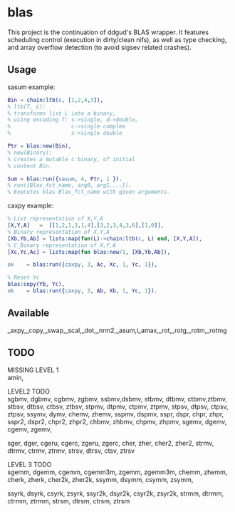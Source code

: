 blas
=====

This project is the continuation of ddgud's BLAS wrapper. It features scheduling control (execution in dirty/clean nifs), as well as type checking, and array overflow detection (to avoid sigsev related crashes).


Usage
-----

sasum example:

```erlang
Bin = chain:ltb(s, [1,2,4,3]),  
% ltb(T, L):
% transforms list L into a binary,
% using encoding T: s->single, d->double,
%                   c->single complex
%                   z->single double

Ptr = blas:new(Bin),           
% new(Binary):
% creates a mutable c binary, of initial
% content Bin.

Sum = blas:run({sasum, 4, Ptr, 1 }).
% run({Blas_fct_name, arg0, arg1,...}).
% Executes blas Blas_fct_name with given arguments.
```

caxpy example:

```erlang
% List representation of X,Y,A
[X,Y,A]   =  [[1,2,1,3,1,4],[3,2,3,4,3,6],[1,0]],
% Binary representation of X,Y,A
[Xb,Yb,Ab] = lists:map(fun(L)->chain:ltb(c, L) end, [X,Y,A]),
% C_Binary representation of X,Y,A
[Xc,Yc,Ac] = lists:map(fun blas:new/1, [Xb,Yb,Ab]),

ok    = blas:run({caxpy, 3, Ac, Xc, 1, Yc, 1}),

% Reset Yc
blas:copy(Yb, Yc),
ok    = blas:run({caxpy, 3, Ab, Xb, 1, Yc, 1}).
```

Available
----

_axpy,_copy,_swap,_scal,_dot,_nrm2,_asum,i_amax,_rot,_rotg,_rotm,_rotmg

TODO
----

MISSING LEVEL 1  
amin,  

LEVEL2 TODO  
sgbmv, dgbmv, cgbmv, zgbmv,
ssbmv,dsbmv,
stbmv, dtbmv, ctbmv,ztbmv,
stbsv, dtbsv, ctbsv, ztbsv,
stpmv, dtpmv, ctpmv, ztpmv,
stpsv, dtpsv, ctpsv, ztpsv,
ssymv, dymv,
chemv, zhemv,
sspmv, dspmv,
sspr, dspr,
chpr, zhpr,
sspr2, dspr2,
chpr2, zhpr2,
chbmv, zhbmv,
chpmv, zhpmv,
sgemv, dgemv, cgemv, zgemv,

sger, dger, cgeru, cgerc, zgeru, zgerc,
cher, zher, cher2, zher2, 
strmv, dtrmv, ctrmv, ztrmv,
strsv, dtrsv, ctsv, ztrsv  


LEVEL 3 TODO  
sgemm, dgemm, cgemm, cgemm3m, zgemm, zgemm3m,
chemm, zhemm,
cherk, zherk, cher2k, zher2k,
ssymm, dsymm, csymm, zsymm,

ssyrk, dsyrk, csyrk, zsyrk,
ssyr2k, dsyr2k, csyr2k, zsyr2k,
strmm, dtrmm, ctrmm, ztrmm,
strsm, dtrsm, ctrsm, ztrsm  